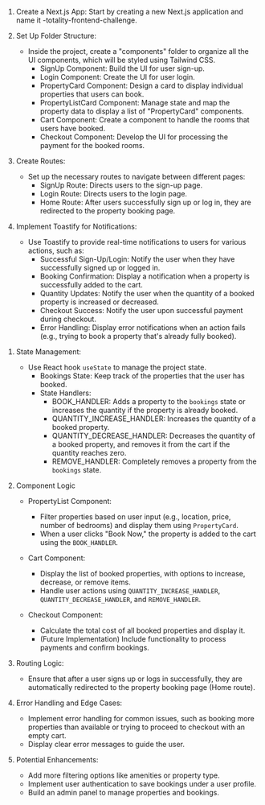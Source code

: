 
<!--================================== Project Approach ==========================-->

1. Create a Next.js App:
    Start by creating a new Next.js application and name it -totality-frontend-challenge.

2. Set Up Folder Structure:
   - Inside the project, create a "components" folder to organize all the UI components, which will be styled using Tailwind CSS.
     - SignUp Component: Build the UI for user sign-up.
     - Login Component: Create the UI for user login.
     - PropertyCard Component: Design a card to display individual properties that users can book.
     - PropertyListCard Component: Manage state and map the property data to display a list of "PropertyCard" components.
     - Cart Component: Create a component to handle the rooms that users have booked.
     - Checkout Component: Develop the UI for processing the payment for the booked rooms.

3. Create Routes:
   - Set up the necessary routes to navigate between different pages:
     - SignUp Route: Directs users to the sign-up page.
     - Login Route: Directs users to the login page.
     - Home Route: After users successfully sign up or log in, they are redirected to the property booking page.

4. Implement Toastify for Notifications:
   - Use Toastify to provide real-time notifications to users for various actions, such as:
     - Successful Sign-Up/Login: Notify the user when they have successfully signed up or logged in.
     - Booking Confirmation: Display a notification when a property is successfully added to the cart.
     - Quantity Updates: Notify the user when the quantity of a booked property is increased or decreased.
     - Checkout Success: Notify the user upon successful payment during checkout.
     - Error Handling: Display error notifications when an action fails (e.g., trying to book a property that's already fully booked).


<!--================================================== Logical Approach ===============================-->

1. State Management:
   - Use React hook `useState` to manage the project state.
     - Bookings State: Keep track of the properties that the user has booked.
     - State Handlers:
       - BOOK_HANDLER: Adds a property to the `bookings` state or increases the quantity if the property is already booked.
       - QUANTITY_INCREASE_HANDLER: Increases the quantity of a booked property.
       - QUANTITY_DECREASE_HANDLER: Decreases the quantity of a booked property, and removes it from the cart if the quantity reaches zero.
       - REMOVE_HANDLER: Completely removes a property from the `bookings` state.

2. Component Logic
   - PropertyList Component:
     - Filter properties based on user input (e.g., location, price, number of bedrooms) and display them using `PropertyCard`.
     - When a user clicks "Book Now," the property is added to the cart using the `BOOK_HANDLER`.
   
   - Cart Component:
     - Display the list of booked properties, with options to increase, decrease, or remove items.
     - Handle user actions using `QUANTITY_INCREASE_HANDLER`, `QUANTITY_DECREASE_HANDLER`, and `REMOVE_HANDLER`.
   
   - Checkout Component:
     - Calculate the total cost of all booked properties and display it.
     - (Future Implementation) Include functionality to process payments and confirm bookings.

3. Routing Logic:
   - Ensure that after a user signs up or logs in successfully, they are automatically redirected to the property booking page (Home route).

4. Error Handling and Edge Cases:
   - Implement error handling for common issues, such as booking more properties than available or trying to proceed to checkout with an empty cart.
   - Display clear error messages to guide the user.

5. Potential Enhancements:
   - Add more filtering options like amenities or property type.
   - Implement user authentication to save bookings under a user profile.
   - Build an admin panel to manage properties and bookings.



















